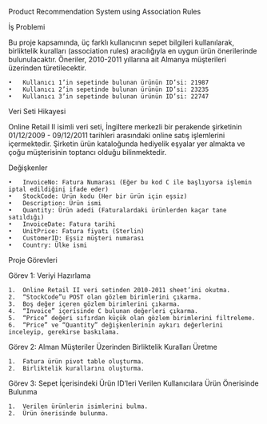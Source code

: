 Product Recommendation System using Association Rules

İş Problemi

Bu proje kapsamında, üç farklı kullanıcının sepet bilgileri kullanılarak, birliktelik kuralları (association rules) aracılığıyla en uygun ürün önerilerinde bulunulacaktır. Öneriler, 2010-2011 yıllarına ait Almanya müşterileri üzerinden türetilecektir.

	•	Kullanıcı 1’in sepetinde bulunan ürünün ID’si: 21987
	•	Kullanıcı 2’in sepetinde bulunan ürünün ID’si: 23235
	•	Kullanıcı 3’in sepetinde bulunan ürünün ID’si: 22747

Veri Seti Hikayesi

Online Retail II isimli veri seti, İngiltere merkezli bir perakende şirketinin 01/12/2009 - 09/12/2011 tarihleri arasındaki online satış işlemlerini içermektedir. Şirketin ürün kataloğunda hediyelik eşyalar yer almakta ve çoğu müşterisinin toptancı olduğu bilinmektedir.

Değişkenler

	•	InvoiceNo: Fatura Numarası (Eğer bu kod C ile başlıyorsa işlemin iptal edildiğini ifade eder)
	•	StockCode: Ürün kodu (Her bir ürün için eşsiz)
	•	Description: Ürün ismi
	•	Quantity: Ürün adedi (Faturalardaki ürünlerden kaçar tane satıldığı)
	•	InvoiceDate: Fatura tarihi
	•	UnitPrice: Fatura fiyatı (Sterlin)
	•	CustomerID: Eşsiz müşteri numarası
	•	Country: Ülke ismi

Proje Görevleri

Görev 1: Veriyi Hazırlama

	1.	Online Retail II veri setinden 2010-2011 sheet’ini okutma.
	2.	“StockCode”u POST olan gözlem birimlerini çıkarma.
	3.	Boş değer içeren gözlem birimlerini çıkarma.
	4.	“Invoice” içerisinde C bulunan değerleri çıkarma.
	5.	“Price” değeri sıfırdan küçük olan gözlem birimlerini filtreleme.
	6.	“Price” ve “Quantity” değişkenlerinin aykırı değerlerini inceleyip, gerekirse baskılama.

Görev 2: Alman Müşteriler Üzerinden Birliktelik Kuralları Üretme

	1.	Fatura ürün pivot table oluşturma.
	2.	Birliktelik kurallarını oluşturma.

Görev 3: Sepet İçerisindeki Ürün ID’leri Verilen Kullanıcılara Ürün Önerisinde Bulunma

	1.	Verilen ürünlerin isimlerini bulma.
	2.	Ürün önerisinde bulunma.

